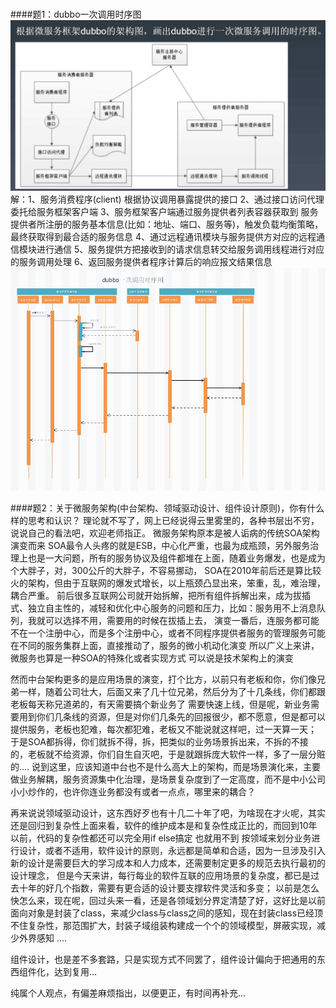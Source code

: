 # 

####题1：dubbo一次调用时序图
![use_case](home_work.jpg)
解：1、服务消费程序(client) 根据协议调用暴露提供的接口
    2、通过接口访问代理委托给服务框架客户端
    3、服务框架客户端通过服务提供者列表容器获取到 服务提供者所注册的服务基本信息(比如：地址、端口、服务等)，触发负载均衡策略，最终获取得到最合适的服务信息
    4、通过远程通讯模块与服务提供方对应的远程通信模块进行通信
    5、服务提供方把接收到的请求信息转交给服务调用线程进行对应的服务调用处理
    6、返回服务提供者程序计算后的响应报文结果信息
![use_case](dubbo调用服务时序图1.jpg)

####题2：关于微服务架构(中台架构、领域驱动设计、组件设计原则)，你有什么样的思考和认识？
理论就不写了，网上已经说得云里雾里的，各种书层出不穷，说说自己的看法吧，欢迎老师指正。
微服务架构原本是被人诟病的传统SOA架构演变而来
SOA最令人头疼的就是ESB，中心化严重，也最为成瓶颈，另外服务治理上也是一大问题，所有的服务协议及组件都堆在上面，随着业务爆发，也是成为个大胖子，对，300公斤的大胖子，不容易挪动，
SOA在2010年前后还是算比较火的架构，但由于互联网的爆发式增长，以上瓶颈凸显出来，笨重，乱，难治理，耦合严重。
前后很多互联网公司就开始拆解，把所有组件拆解出来，成为拔插式、独立自主性的，减轻和优化中心服务的问题和压力，比如：服务用不上消息队列，我就可以选择不用，需要用的时候在拔插上去，
演变一番后，连服务都可能不在一个注册中心，而是多个注册中心，或者不同程序提供者服务的管理服务可能在不同的服务集群上面，直接推动了，服务的微小机动化演变
所以广义上来讲，微服务也算是一种SOA的特殊化或者实现方式
可以说是技术架构上的演变

然而中台架构更多的是应用场景的演变，打个比方，以前只有老板和你，你们像兄弟一样，随着公司壮大，后面又来了几十位兄弟，然后分为了十几条线，你们都跟老板每天称兄道弟的，有天需要搞个新业务了
需要快速上线，但是呢，新业务需要用到你们几条线的资源，但是对你们几条先的回报很少，都不愿意，但是都可以提供服务，老板也犯难，每次都犯难，老板又不能说就这样吧，过一天算一天；
于是SOA都拆得，你们就拆不得，拆，把类似的业务场景拆出来，不拆的不接的，老板就不给资源，你们自生自灭吧，于是就跟拆庞大软件一样，多了一层分赃的....
说到这里，应该知道中台也不是什么高大上的架构，而是场景演化来，主要做业务解耦，服务资源集中化治理，是场景复杂度到了一定高度，而不是中小公司小小炒作的，也许你连业务都没有或者一点点，哪里来的耦合？

再来说说领域驱动设计，这东西好歹也有十几二十年了吧，为啥现在才火呢，其实还是回归到复杂性上面来看，软件的维护成本是和复杂性成正比的，而回到10年以前，代码的复杂性都还可以完全用if else搞定
也就用不到 按领域来划分业务进行设计，或者不适用，软件设计的原则，永远都是简单和合适，因为一旦涉及引入新的设计是需要巨大的学习成本和人力成本，还需要制定更多的规范去执行最初的设计理念，
但是今天来讲，每行每业的软件互联的应用场景的复杂度，都已是过去十年的好几个指数，需要有更合适的设计要支撑软件灵活和多变；
以前是怎么快怎么来，现在呢，回过头来一看，还是各领域划分界定清楚了好，这好比是以前面向对象是封装了class，来减少class与class之间的感知，现在封装class已经顶不住复杂性，那范围扩大，封装子域组装构建成一个个的领域模型，屏蔽实现，减少外界感知
....

组件设计，也是差不多套路，只是实现方式不同罢了，组件设计偏向于把通用的东西组件化，达到复用...

纯属个人观点，有偏差麻烦指出，以便更正，有时间再补充...

